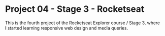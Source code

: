 # Project 04 - Stage 3 - Rocketseat

This is the fourth project of the Rocketseat Explorer course / Stage 3, where I started learning responsive web design and media queries.
